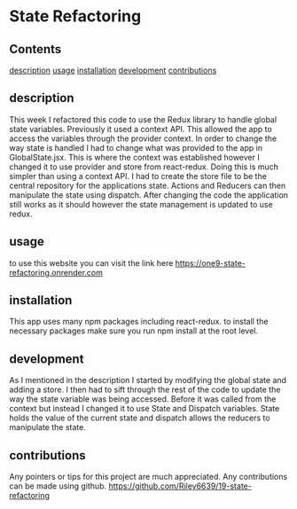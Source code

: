 # State Refactoring

## Contents
[description](#description)
[usage](#usage)
[installation](#installation)
[development](#development)
[contributions](#contributions)

## description
This week I refactored this code to use the Redux library to handle global state variables. Previously it used a context API. This allowed the app to access the variables through the provider context. In order to change the way state is handled I had to change what was provided to the app in GlobalState.jsx. This is where the context was established however I changed it to use provider and store from react-redux. Doing this is much simpler than using a context API. I had to create the store file to be the central repository for the applications state. Actions and Reducers can then manipulate the state using dispatch. After changing the code the application still works as it should however the state management is updated to use redux.

## usage
to use this website you can visit the link here
https://one9-state-refactoring.onrender.com

## installation
This app uses many npm packages including react-redux. to install the necessary packages make sure you run npm install at the root level.

## development
As I mentioned in the description I started by modifying the global state and adding a store. I then had to sift through the rest of the code to update the way the state variable was being accessed. Before it was called from the context but instead I changed it to use State and Dispatch variables. State holds the value of the current state and dispatch allows the reducers to manipulate the state. 

## contributions
Any pointers or tips for this project are much appreciated. Any contributions can be made using github.
https://github.com/Riley6639/19-state-refactoring

